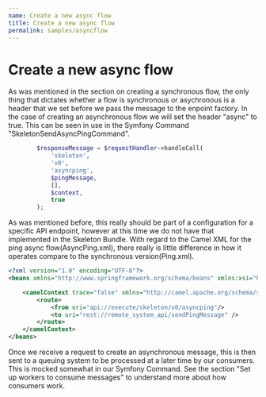 ```yaml
---
name: Create a new async flow
title: Create a new async flow
permalink: samples/asyncflow
---
```


# Create a new async flow

As was mentioned in the section on creating a synchronous flow, the only thing that dictates whether a flow is synchronous or asychronous is a header that we set before we pass the message to the enpoint factory.
In the case of creating an asynchronous flow we will set the header "async" to true.
This can be seen in use in the Symfony Command "SkeletonSendAsyncPingCommand".

```php
        $responseMessage = $requestHandler->handleCall(
            'skeleton',
            'v0',
            'asyncping',
            $pingMessage,
            [],
            $context,
            true
        );
```

As was mentioned before, this really should be part of a configuration for a specific API endpoint, however at this time we do not have that implemented in the Skeleton Bundle.
With regard to the Camel XML for the ping async flow(AsyncPing.xml), there really is little difference in how it operates compare to the synchronous version(Ping.xml).

```xml
<?xml version="1.0" encoding="UTF-8"?>
<beans xmlns="http://www.springframework.org/schema/beans" xmlns:xsi="http://www.w3.org/2001/XMLSchema-instance" xmlns:camel="http://camel.apache.org/schema/spring" xsi:schemaLocation="http://www.springframework.org/schema/beans http://www.springframework.org/schema/beans/spring-beans.xsd http://camel.apache.org/schema/spring http://camel.apache.org/schema/spring/camel-spring.xsd">

    <camelContext trace="false" xmlns="http://camel.apache.org/schema/spring">
        <route>
            <from uri="api://execute/skeleton/v0/asyncping"/>
            <to uri="rest://remote_system_api/sendPingMessage" />
        </route>
    </camelContext>
</beans>

```

Once we receive a request to create an asynchronous message, this is then sent to a queuing system to be processed at a later time by our consumers. 
This is mocked somewhat in our Symfony Command.
See the section "Set up workers to consume messages" to understand more about how consumers work.
 
